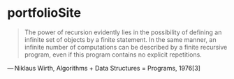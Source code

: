 # portfolioSite

>The power of recursion evidently lies in the possibility of defining an infinite set of objects by a finite statement. In the same manner, an infinite number of computations can be described by a finite recursive program, even if this program contains no explicit repetitions.

— Niklaus Wirth, Algorithms + Data Structures = Programs, 1976[3]
